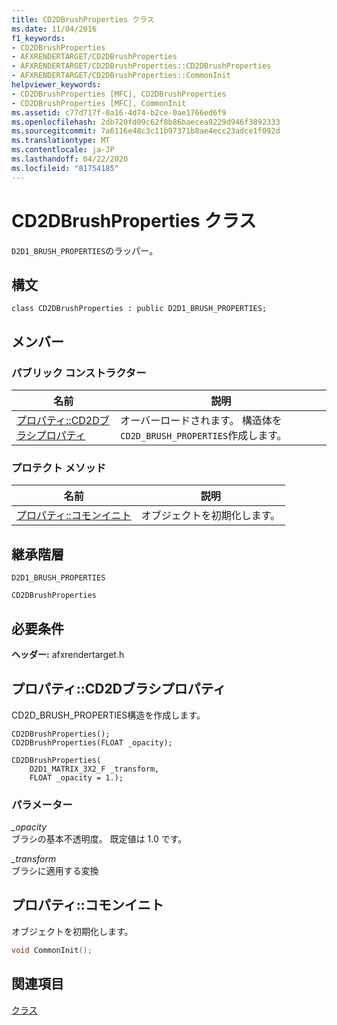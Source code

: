 ```yaml
---
title: CD2DBrushProperties クラス
ms.date: 11/04/2016
f1_keywords:
- CD2DBrushProperties
- AFXRENDERTARGET/CD2DBrushProperties
- AFXRENDERTARGET/CD2DBrushProperties::CD2DBrushProperties
- AFXRENDERTARGET/CD2DBrushProperties::CommonInit
helpviewer_keywords:
- CD2DBrushProperties [MFC], CD2DBrushProperties
- CD2DBrushProperties [MFC], CommonInit
ms.assetid: c77d717f-0a16-4d74-b2ce-0ae1766ed6f9
ms.openlocfilehash: 2db720fd09c62f8b86baecea9229d946f3892333
ms.sourcegitcommit: 7a6116e48c3c11b97371b8ae4ecc23adce1f092d
ms.translationtype: MT
ms.contentlocale: ja-JP
ms.lasthandoff: 04/22/2020
ms.locfileid: "81754185"
---
```

# <a name="cd2dbrushproperties-class"></a>CD2DBrushProperties クラス

`D2D1_BRUSH_PROPERTIES`のラッパー。

## <a name="syntax"></a>構文

```
class CD2DBrushProperties : public D2D1_BRUSH_PROPERTIES;
```

## <a name="members"></a>メンバー

### <a name="public-constructors"></a>パブリック コンストラクター

|名前|説明|
|----------|-----------------|
|[プロパティ::CD2Dブラシプロパティ](#cd2dbrushproperties)|オーバーロードされます。 構造体を`CD2D_BRUSH_PROPERTIES`作成します。|

### <a name="protected-methods"></a>プロテクト メソッド

|名前|説明|
|----------|-----------------|
|[プロパティ::コモンイニト](#commoninit)|オブジェクトを初期化します。|

## <a name="inheritance-hierarchy"></a>継承階層

`D2D1_BRUSH_PROPERTIES`

`CD2DBrushProperties`

## <a name="requirements"></a>必要条件

**ヘッダー:** afxrendertarget.h

## <a name="cd2dbrushpropertiescd2dbrushproperties"></a><a name="cd2dbrushproperties"></a>プロパティ::CD2Dブラシプロパティ

CD2D_BRUSH_PROPERTIES構造を作成します。

```
CD2DBrushProperties();
CD2DBrushProperties(FLOAT _opacity);

CD2DBrushProperties(
    D2D1_MATRIX_3X2_F _transform,
    FLOAT _opacity = 1.);
```

### <a name="parameters"></a>パラメーター

*_opacity*<br/>
ブラシの基本不透明度。 既定値は 1.0 です。

*_transform*<br/>
ブラシに適用する変換

## <a name="cd2dbrushpropertiescommoninit"></a><a name="commoninit"></a>プロパティ::コモンイニト

オブジェクトを初期化します。

```cpp
void CommonInit();
```

## <a name="see-also"></a>関連項目

[クラス](../../mfc/reference/mfc-classes.md)

